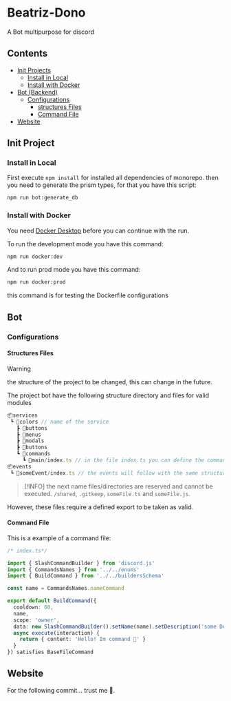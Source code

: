 # Beatriz-Dono

A Bot multipurpose for discord

## Contents

* [Init Projects](#init-project)
  * [Install in Local](#install-in-local)
  * [Install with Docker](#install-with-docker)
* [Bot (Backend)](#bot)
  * [Configurations](#configurations)
    * [structures Files](#structures-files)
    * [Command File](#command-file)
* [Website](#website)

## Init Project

### Install in Local

First execute `npm install` for installed all dependencies of monorepo.
then you need to generate the prism types, for that you have this script:

``` bash
npm run bot:generate_db
```

### Install with Docker

You need [Docker Desktop][docker_desktop] before you can continue with the run.

To run the development mode you have this command:

```bash
npm run docker:dev
```

And to run prod mode you have this command:

```bash
npm run docker:prod
```

this command is for testing the Dockerfile configurations

## Bot

### Configurations

#### Structures Files

> [!WARNING]
> the structure of the project to be changed, this can change in the future.

The project bot have the following structure directory and files for valid modules

``` js
📦services
 ┗ 📂colors // name of the service 
   ┣ 📂buttons 
   ┣ 📂menus
   ┣ 📂modals
   ┣ 📂buttons
   ┗ 📂commands
     ┗ 📂main/index.ts // in the file index.ts you can define the command, use main as reference to the main command
📦events
 ┗ 📂someEvent/index.ts // the events will follow with the same structure.
```

> [!INFO]
> the next name files/directories are reserved and cannot be executed.
> `/shared`, `.gitkeep`, `someFile.ts` and `someFile.js`.

However, these files require a defined export to be taken as valid.

#### Command File

This is a example of a command file:

```typescript
/* index.ts*/

import { SlashCommandBuilder } from 'discord.js'
import { CommandsNames } from '../../enums'
import { BuildCommand } from '../../buildersSchema'

const name = CommandsNames.nameCommand

export default BuildCommand({
  cooldown: 60,
  name,
  scope: 'owner',
  data: new SlashCommandBuilder().setName(name).setDescription('some Description'),
  async execute(interaction) {
    return { content: 'Hello! Im command 🎁' }
  }
}) satisfies BaseFileCommand
```

## Website

For the following commit... trust me 🫡.

[docker_desktop]:https://www.docker.com/products/docker-desktop/
